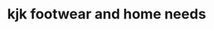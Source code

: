 ---
title: "kjk footwear and home needs"
url: /thannerpanthal/kjk-footwear-and-home-needs/
shop: Allgemein
---